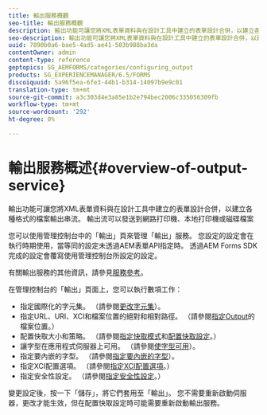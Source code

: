 ```yaml
---
title: 輸出服務概觀
seo-title: 輸出服務概觀
description: 輸出功能可讓您將XML表單資料與在設計工具中建立的表單設計合併，以建立各種格式的檔案輸出串流。
seo-description: 輸出功能可讓您將XML表單資料與在設計工具中建立的表單設計合併，以建立各種格式的檔案輸出串流。
uuid: 7890b0a6-bae5-4ad5-ae41-503b988ba3da
contentOwner: admin
content-type: reference
geptopics: SG_AEMFORMS/categories/configuring_output
products: SG_EXPERIENCEMANAGER/6.5/FORMS
discoiquuid: 5a96f5ea-6fe3-44b1-b314-14097b9e9c01
translation-type: tm+mt
source-git-commit: a3c303d4e3a85e1b2e794bec2006c335056309fb
workflow-type: tm+mt
source-wordcount: '292'
ht-degree: 0%

---
```



# 輸出服務概述{#overview-of-output-service}

輸出功能可讓您將XML表單資料與在設計工具中建立的表單設計合併，以建立各種格式的檔案輸出串流。 輸出流可以發送到網路打印機、本地打印機或磁碟檔案

您可以使用管理控制台中的「輸出」頁來管理「輸出」服務。 您設定的設定會在執行時期使用，當等同的設定未透過AEM表單API指定時。 透過AEM Forms SDK完成的設定會覆寫使用管理控制台所設定的設定。

有關輸出服務的其他資訊，請參見[服務參考](https://www.adobe.com/go/learn_aemforms_services_61)。

在管理控制台的「輸出」頁面上，您可以執行數項工作：

* 指定國際化的字元集。 （請參閱[更改字元集](/help/forms/using/admin-help/change-character-set.md#change-the-character-set)）。
* 指定URL、URI、XCI和檔案位置的絕對和相對路徑。 （請參閱[指定Output](/help/forms/using/admin-help/specify-file-locations-output.md#specify-file-locations-for-output)的檔案位置。）
* 配置快取大小和策略。 （請參閱[指定快取模式](/help/forms/using/admin-help/configuring-caching-output.md#specifying-the-cache-mode)和[配置快取設定](/help/forms/using/admin-help/configuring-caching-output.md#configuring-cache-settings)。）
* 讓字型在應用程式伺服器上可用。 （請參閱[使字型可用](/help/forms/using/admin-help/make-fonts-available.md#make-fonts-available)）。
* 指定要內嵌的字型。 （請參閱[指定要內嵌的字型](/help/forms/using/admin-help/specify-fonts-embed.md#specify-fonts-to-embed)）。
* 指定XCI配置選項。 （請參閱[指定XCI配置選項](/help/forms/using/admin-help/specify-xci-configuration-options.md#specify-xci-configuration-options)。）
* 指定安全性設定。 （請參閱[指定安全性設定](/help/forms/using/admin-help/specify-security-settings.md#specify-security-settings)。）

變更設定後，按一下「儲存」，將它們套用至「輸出」。 您不需要重新啟動伺服器，更改才能生效，但在配置快取設定時可能需要重新啟動輸出服務。
